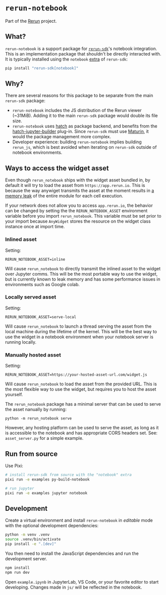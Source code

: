 # `rerun-notebook`

Part of the [Rerun](https://github.com/rerun-io/rerun) project.

## What?

`rerun-notebook` is a support package for [`rerun-sdk`](https://pypi.org/project/rerun-sdk/)'s notebook integration. This is an implementation package that shouldn't be directly interacted with. It is typically installed using the `notebook` [extra](https://packaging.python.org/en/latest/specifications/dependency-specifiers/#extras) of `rerun-sdk`:

```sh
pip install "rerun-sdk[notebook]"
```

## Why?

There are several reasons for this package to be separate from the main `rerun-sdk` package:

- `rerun-notebook` includes the JS distribution of the Rerun viewer (~31MiB). Adding it to the main `rerun-sdk` package would double its file size.
- `rerun-notebook` uses [hatch](https://hatch.pypa.io/) as package backend, and benefits from the [hatch-jupyter-builder](https://github.com/jupyterlab/hatch-jupyter-builder) plug-in. Since `rerun-sdk` must use [Maturin](https://www.maturin.rs), it would the package management more complex.
- Developer experience: building `rerun-notebook` implies building `rerun_js`, which is best avoided when iterating on `rerun-sdk` outside of notebook environments.

## Ways to access the widget asset

Even though `rerun_notebook` ships with the widget asset bundled in, by default it will try to load the asset
from `https://app.rerun.io`. This is because the way anywiget transmits the asset at the moment results in
[a memory leak](https://github.com/manzt/anywidget/issues/613) of the entire module for each cell execution.

If your network does not allow you to access `app.rerun.io`, the behavior can be changed by setting the
the `RERUN_NOTEBOOK_ASSET` environment variable before you import `rerun_notebook`. This variable must
be set prior to your import because `AnyWidget` stores the resource on the widget class instance
once at import time.

### Inlined asset
Setting:
```
RERUN_NOTEBOOK_ASSET=inline
```
Will cause `rerun_notebook` to directly transmit the inlined asset to the widget over Jupyter comms.
This will be the most portable way to use the widget, but is currently known to leak memory and
has some performance issues in environments such as Google colab.

### Locally served asset
Setting:
```
RERUN_NOTEBOOK_ASSET=serve-local
```
Will cause `rerun_notebook` to launch a thread serving the asset from the local machine during
the lifetime of the kernel. This will be the best way to use the widget in a notebook environment
when your notebook server is running locally.

### Manually hosted asset
Setting:
```
RERUN_NOTEBOOK_ASSET=https://your-hosted-asset-url.com/widget.js
```
Will cause `rerun_notebook` to load the asset from the provided URL. This is the most flexible way to
use the widget, but requires you to host the asset yourself.

The `rerun_notebook` package has a minimal server that can be used to serve the asset nanually by running:
```
python -m rerun_notebook serve
```

However, any hosting platform can be used to serve the asset, as long as it is accessible to the notebook
and has appropriate CORS headers set. See: `asset_server.py` for a simple example.

## Run from source

Use Pixi:

```sh
# install rerun-sdk from source with the "notebook" extra
pixi run -e examples py-build-notebook

# run jupyter
pixi run -e examples jupyter notebook
```


## Development

Create a virtual environment and install `rerun-notebook` in *editable* mode with the
optional development dependencies:

```sh
python -m venv .venv
source .venv/bin/activate
pip install -e ".[dev]"
```

You then need to install the JavaScript dependencies and run the development server.

```sh
npm install
npm run dev
```

Open `example.ipynb` in JupyterLab, VS Code, or your favorite editor
to start developing. Changes made in `js/` will be reflected
in the notebook.
